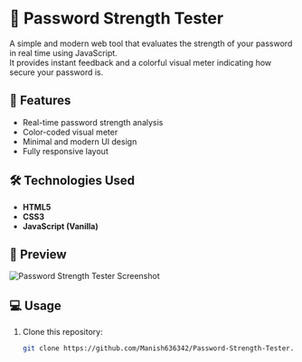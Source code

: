 
# 🔐 Password Strength Tester

A simple and modern web tool that evaluates the strength of your password in real time using JavaScript.  
It provides instant feedback and a colorful visual meter indicating how secure your password is.

## 🚀 Features
- Real-time password strength analysis
- Color-coded visual meter
- Minimal and modern UI design
- Fully responsive layout

## 🛠️ Technologies Used
- **HTML5**
- **CSS3**
- **JavaScript (Vanilla)**

## 📸 Preview
![Password Strength Tester Screenshot](https://)

## 💻 Usage
1. Clone this repository:
   ```bash
   git clone https://github.com/Manish636342/Password-Strength-Tester.git

